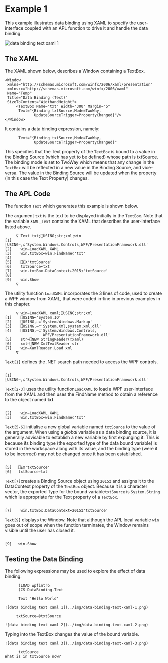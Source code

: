 # Example 1

This example illustrates data binding using XAML to specify the user-interface coupled with an APL function to drive it and handle the data binding.

![data binding text xaml 1](../img/data-binding-text-xaml-1.png)

## The XAML

The XAML shown below, describes a Window containing a TextBox.
```apl
<Window
 xmlns="http://schemas.microsoft.com/winfx/2006/xaml/presentation"
 xmlns:x="http://schemas.microsoft.com/winfx/2006/xaml"
 Name="Temp"
 Title="Data Binding (Text)"
 SizeToContent="WidthandHeight">
     <TextBox Name="txt" Width="300" Margin="5"
      Text="{Binding txtSource,Mode=TwoWay,
             UpdateSourceTrigger=PropertyChanged}"/>
</Window>
```

It contains a data binding expression, namely:
```apl
      Text="{Binding txtSource,Mode=TwoWay,
             UpdateSourceTrigger=PropertyChanged}"
```

This specifies that the Text property of the `TextBox` is bound to a value in the Binding Source (which has yet to be defined) whose path is txtSource. The binding mode is set to TwoWay which means that any change in the `TextBox` will be reflected in a new value in the Binding Source, and vice-versa. The value in the Binding Source will be updated when the property (in this case the Text Property) changes.

## The APL Code

The function `Text` which generates this example is shown below.

The argument `txt` is the text to be displayed initially in the `TextBox`. Note that the variable `XAML_Text` contains the XAML that describes the user-interface listed above.

```apl
     ∇ Text txt;⎕USING;str;xml;win
[1]    ⎕USING←,⊂'System.Windows.Controls,WPF/PresentationFramework.dll'
[2]    win←LoadXAML XAML
[3]    win.txtBox←win.FindName⊂'txt'
[4]
[5]    ⎕EX'txtSource'
[6]    txtSource←txt
[7]    win.txtBox.DataContext←2015⌶'txtSource'
[8]
[9]    win.Show
     ∇

```

The utility function `LoadXAML` incorporates the 3 lines of code, used to create a WPF window from XAML, that were coded in-line in previous examples in this chapter.
```apl
     ∇ win←LoadXAML xaml;⎕USING;str;xml
[1]    ⎕USING←'System.IO'
[2]    ⎕USING,←⊂'System.Windows.Markup'
[3]    ⎕USING,←⊂'System.Xml,system.xml.dll'
[4]    ⎕USING,←⊂'System.Windows.Controls,
                 WPF/PresentationFramework.dll'
[5]    str←⎕NEW StringReader(⊂xaml)
[6]    xml←⎕NEW XmlTextReader str
[7]    win←XamlReader.Load xml
     ∇

```

`Text[1]` defines the .NET search path needed to access the WPF controls.
```apl

[1]    ⎕USING←,⊂'System.Windows.Controls,WPF/PresentationFramework.dll'
```

`Text[2-3]` uses the utility function`LoadXAML` to load a WPF user-interface from the XAML and then uses the FindName method to obtain a reference to the object named **txt**.
```apl

[2]    win←LoadXAML XAML
[3]    win.txtBox←win.FindName⊂'txt'
```

`Text[5-6]` initialise a new global variable named `txtSource` to the value of the argument. When using a *global* variable as a data binding source, it is generally advisable to establish a new variable by first expunging it. This is because its binding type (the exported type of the data bound variable) is stored in the workspace along with its value, and the binding type (were it to be incorrect) may not  be changed once it has been established.
```apl

[5]   ⎕EX'txtSource'
[6]   txtSource←txt
```

`Text[7]`creates a Binding Source object using `2015⌶` and assigns it to the DataContext property of the `TextBox` object. Because it is a character vector, the exported Type for the bound variable`txtSource` is `System.String` which is appropriate for the Text property of a `TextBox`.
```apl

[7]    win.txtBox.DataContext←2015⌶'txtSource'
```

`Text[9]` displays the Window. Note that although the APL local variable `win` goes out of scope when the function terminates, the Window remains visible until the user has closed it.
```apl

[9]   win.Show
```

## Testing the Data Binding

The following expressions may be used to explore the effect of data binding.
```apl
      )LOAD wpfintro
      )CS DataBinding.Text
```
```apl
      Text 'Hello World'
```
```apl
![data binding text xaml 1](../img/data-binding-text-xaml-1.png)
```
```apl
     txtSource←⌽txtSource
```
```apl
![data binding text xaml 2](../img/data-binding-text-xaml-2.png)
```

Typing into the TextBox changes the value of the bound variable.
```apl
![data binding text xaml 3](../img/data-binding-text-xaml-3.png)
```
```apl
      txtSource
What is in txtSource now?

```
